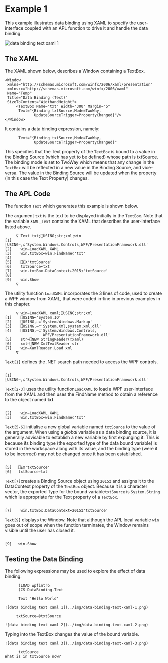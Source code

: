 # Example 1

This example illustrates data binding using XAML to specify the user-interface coupled with an APL function to drive it and handle the data binding.

![data binding text xaml 1](../img/data-binding-text-xaml-1.png)

## The XAML

The XAML shown below, describes a Window containing a TextBox.
```apl
<Window
 xmlns="http://schemas.microsoft.com/winfx/2006/xaml/presentation"
 xmlns:x="http://schemas.microsoft.com/winfx/2006/xaml"
 Name="Temp"
 Title="Data Binding (Text)"
 SizeToContent="WidthandHeight">
     <TextBox Name="txt" Width="300" Margin="5"
      Text="{Binding txtSource,Mode=TwoWay,
             UpdateSourceTrigger=PropertyChanged}"/>
</Window>
```

It contains a data binding expression, namely:
```apl
      Text="{Binding txtSource,Mode=TwoWay,
             UpdateSourceTrigger=PropertyChanged}"
```

This specifies that the Text property of the `TextBox` is bound to a value in the Binding Source (which has yet to be defined) whose path is txtSource. The binding mode is set to TwoWay which means that any change in the `TextBox` will be reflected in a new value in the Binding Source, and vice-versa. The value in the Binding Source will be updated when the property (in this case the Text Property) changes.

## The APL Code

The function `Text` which generates this example is shown below.

The argument `txt` is the text to be displayed initially in the `TextBox`. Note that the variable `XAML_Text` contains the XAML that describes the user-interface listed above.

```apl
     ∇ Text txt;⎕USING;str;xml;win
[1]    ⎕USING←,⊂'System.Windows.Controls,WPF/PresentationFramework.dll'
[2]    win←LoadXAML XAML
[3]    win.txtBox←win.FindName⊂'txt'
[4]
[5]    ⎕EX'txtSource'
[6]    txtSource←txt
[7]    win.txtBox.DataContext←2015⌶'txtSource'
[8]
[9]    win.Show
     ∇

```

The utility function `LoadXAML` incorporates the 3 lines of code, used to create a WPF window from XAML, that were coded in-line in previous examples in this chapter.
```apl
     ∇ win←LoadXAML xaml;⎕USING;str;xml
[1]    ⎕USING←'System.IO'
[2]    ⎕USING,←⊂'System.Windows.Markup'
[3]    ⎕USING,←⊂'System.Xml,system.xml.dll'
[4]    ⎕USING,←⊂'System.Windows.Controls,
                 WPF/PresentationFramework.dll'
[5]    str←⎕NEW StringReader(⊂xaml)
[6]    xml←⎕NEW XmlTextReader str
[7]    win←XamlReader.Load xml
     ∇

```

`Text[1]` defines the .NET search path needed to access the WPF controls.
```apl

[1]    ⎕USING←,⊂'System.Windows.Controls,WPF/PresentationFramework.dll'
```

`Text[2-3]` uses the utility function`LoadXAML` to load a WPF user-interface from the XAML and then uses the FindName method to obtain a reference to the object named **txt**.
```apl

[2]    win←LoadXAML XAML
[3]    win.txtBox←win.FindName⊂'txt'
```

`Text[5-6]` initialise a new global variable named `txtSource` to the value of the argument. When using a *global* variable as a data binding source, it is generally advisable to establish a new variable by first expunging it. This is because its binding type (the exported type of the data bound variable) is stored in the workspace along with its value, and the binding type (were it to be incorrect) may not  be changed once it has been established.
```apl

[5]   ⎕EX'txtSource'
[6]   txtSource←txt
```

`Text[7]`creates a Binding Source object using `2015⌶` and assigns it to the DataContext property of the `TextBox` object. Because it is a character vector, the exported Type for the bound variable`txtSource` is `System.String` which is appropriate for the Text property of a `TextBox`.
```apl

[7]    win.txtBox.DataContext←2015⌶'txtSource'
```

`Text[9]` displays the Window. Note that although the APL local variable `win` goes out of scope when the function terminates, the Window remains visible until the user has closed it.
```apl

[9]   win.Show
```

## Testing the Data Binding

The following expressions may be used to explore the effect of data binding.
```apl
      )LOAD wpfintro
      )CS DataBinding.Text
```
```apl
      Text 'Hello World'
```
```apl
![data binding text xaml 1](../img/data-binding-text-xaml-1.png)
```
```apl
     txtSource←⌽txtSource
```
```apl
![data binding text xaml 2](../img/data-binding-text-xaml-2.png)
```

Typing into the TextBox changes the value of the bound variable.
```apl
![data binding text xaml 3](../img/data-binding-text-xaml-3.png)
```
```apl
      txtSource
What is in txtSource now?

```
